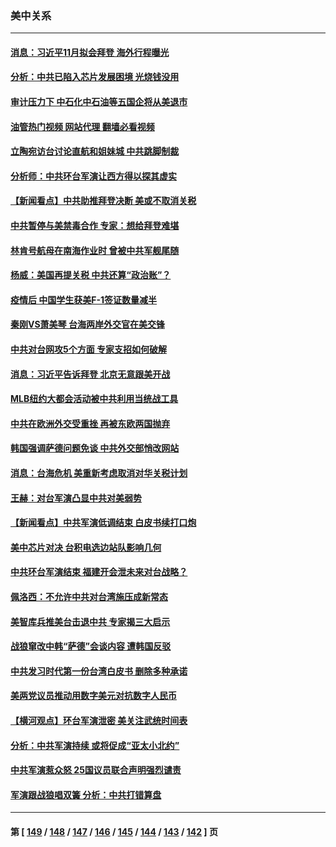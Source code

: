 ### 美中关系
---
#### [消息：习近平11月拟会拜登 海外行程曝光](../../pages/nf1412576/n13801224.md?08130445) 
#### [分析：中共已陷入芯片发展困境 光烧钱没用](../../pages/nf1412576/n13800612.md?08130445) 
#### [审计压力下 中石化中石油等五国企将从美退市](../../pages/nf1412576/n13801151.md?08130445) 
#### [油管热门视频 网站代理 翻墙必看视频](http://209.222.30.114:81/youtube.html?08130445)
#### [立陶宛访台讨论直航和姐妹城 中共跳脚制裁](../../pages/nf1412576/n13801195.md?08130445) 
#### [分析师：中共环台军演让西方得以探其虚实](../../pages/nf1412576/n13800995.md?08130445) 
#### [【新闻看点】中共助推拜登决断 美或不取消关税](../../pages/nf1412576/n13800604.md?08130445) 
#### [中共暂停与美禁毒合作 专家：想给拜登难堪](../../pages/nf1412576/n13800862.md?08130445) 
#### [林肯号航母在南海作业时 曾被中共军舰尾随](../../pages/nf1412576/n13800709.md?08130445) 
#### [杨威：美国再提关税 中共还算“政治账”？](../../pages/nf1412576/n13800728.md?08130445) 
#### [疫情后 中国学生获美F-1签证数量减半](../../pages/nf1412576/n13800507.md?08130445) 
#### [秦刚VS萧美琴 台海两岸外交官在美交锋](../../pages/nf1412576/n13800556.md?08130445) 
#### [中共对台网攻5个方面 专家支招如何破解](../../pages/nf1412576/n13800427.md?08130445) 
#### [消息：习近平告诉拜登 北京无意跟美开战](../../pages/nf1412576/n13800541.md?08130445) 
#### [MLB纽约大都会活动被中共利用当统战工具](../../pages/nf1412576/n13800126.md?08130445) 
#### [中共在欧洲外交受重挫 再被东欧两国抛弃](../../pages/nf1412576/n13800499.md?08130445) 
#### [韩国强调萨德问题免谈 中共外交部悄改网站](../../pages/nf1412576/n13800430.md?08130445) 
#### [消息：台海危机 美重新考虑取消对华关税计划](../../pages/nf1412576/n13800218.md?08130445) 
#### [王赫：对台军演凸显中共对美弱势](../../pages/nf1412576/n13800137.md?08130445) 
#### [【新闻看点】中共军演低调结束 白皮书续打口炮](../../pages/nf1412576/n13799806.md?08130445) 
#### [美中芯片对决 台积电选边站队影响几何](../../pages/nf1412576/n13800044.md?08130445) 
#### [中共环台军演结束 福建开会泄未来对台战略？](../../pages/nf1412576/n13794872.md?08130445) 
#### [佩洛西：不允许中共对台湾施压成新常态](../../pages/nf1412576/n13799927.md?08130445) 
#### [美智库兵推美台击退中共 专家揭三大启示](../../pages/nf1412576/n13799676.md?08130445) 
#### [战狼窜改中韩“萨德”会谈内容 遭韩国反驳](../../pages/nf1412576/n13799823.md?08130445) 
#### [中共发习时代第一份台湾白皮书 删除多种承诺](../../pages/nf1412576/n13799640.md?08130445) 
#### [美两党议员推动用数字美元对抗数字人民币](../../pages/nf1412576/n13799236.md?08130445) 
#### [【横河观点】环台军演泄密 美关注武统时间表](../../pages/nf1412576/n13799105.md?08130445) 
#### [分析：中共军演持续 或将促成“亚太小北约”](../../pages/nf1412576/n13798844.md?08130445) 
#### [中共军演惹众怒 25国议员联合声明强烈谴责](../../pages/nf1412576/n13799034.md?08130445) 
#### [军演跟战狼唱双簧 分析：中共打错算盘](../../pages/nf1412576/n13799011.md?08130445) 

---
#### 第 [ [149](./149.md?08130445) / [148](./148.md?08130445) / [147](./147.md?08130445) / [146](./146.md?08130445) / [145](./145.md?08130445) / [144](./144.md?08130445) / [143](./143.md?08130445) / [142](./142.md?08130445) ] 页

